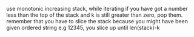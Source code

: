 use monotonic increasing stack, while iterating if you have got a number less than the top of the stack and k is still greater than zero, pop them.
remember that you have to slice the stack because you might have been given ordered string e.g 12345, you slice up until len(stack)-k
